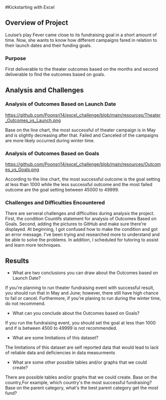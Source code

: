 #Kickstarting with Excel

## Overview of Project
Louise’s play Fever came close to its fundraising goal in a short amount of time. Now, she wants to know how different campaigns fared in relation to their launch dates and their funding goals. 

### Purpose

First deliverable to the theater outcomes based on the months and second deliverable to find the outcomes based on goals.


## Analysis and Challenges

### Analysis of Outcomes Based on Launch Date

https://github.com/Poonsri14/excel_challenge/blob/main/resources/Theater_Outcomes_vs_Launch.png

Base on the line chart, the most successful of theater campaign is in May and is slightly decreasing after that. Failed and Canceled of the campaigns are more likely occurred during winter time.

### Analysis of Outcomes Based on Goals

https://github.com/Poonsri14/excel_challenge/blob/main/resources/Outcomes_vs_Goals.png

According to the line chart, the most successful outcome is the goal setting at less than 1000 while the less successful outcome and the most failed outcome are the goal setting between 45000 to 49999. 

### Challenges and Difficulties Encountered
There are serveral challenges and difficulties during analysis the project. First, the condition Countifs statement for analysis of Outcomes Based on Goals. Second, adding the pictures to GitHub and make sure there're displayed. At beginning, I got confused how to make the condition and got an error message. I've been trying and researched more to understand and be able to solve the problems. In addition, I scheduled for tutoring to assist and learn more techniques.


## Results

- What are two conclusions you can draw about the Outcomes based on Launch Date?

If you're planning to run theater fundraising event with successful result, you should run that in May and June; however, there still have high chance to fail or cancel. Furthermore, if you're planing to run during the winter time, do not recommend. 

- What can you conclude about the Outcomes based on Goals?

If you run the fundraising event, you should set the goal at less than 1000 and if is between 4500 to 49999 is not recommended.


- What are some limitations of this dataset?

The limitations of this dataset are self reported data that would lead to lack of reliable data and deficiencies in data measurments

- What are some other possible tables and/or graphs that we could create?

There are possible tables and/or graphs that we could create. Base on the country,For example, which country's the most successful fundraising? Base on the parent category, what's the best parent category get the most fund?


